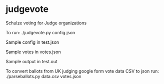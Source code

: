 # judgevote
Schulze voting for Judge organizations

To run: ./judgevote.py config.json

Sample config in test.json

Sample votes in votes.json

Sample output in test.out

To convert ballots from UK judging google form vote data CSV to json run: ./parseballots.py data.csv votes.json
